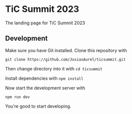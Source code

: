 # TiC Summit 2023 

The landing page for TiC Summit 2023

## Development

Make sure you have Git installed. 
Clone this repository with 

```shell
git clone https://github.com/JosiasAurel/ticsummit.git
```
Then change directory into it with `cd ticsummit`

Install dependencies with `npm install`

Now start the development server with 
```shell
npm run dev
```
You're good to start developing.

